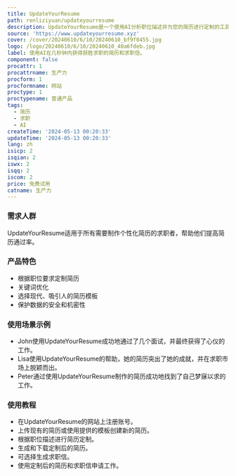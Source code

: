 ```yaml
---
title: UpdateYourResume
path: renliziyuan/updateyourresume
description: UpdateYourResume是一个使用AI分析职位描述并为您的简历进行定制的工具。它还提供专业的求职信！
source: 'https://www.updateyourresume.xyz'
cover: /cover/20240610/6/10/20240610_bf9f0455.jpg
logo: /logo/20240610/6/10/20240610_40a6fdeb.jpg
label: 使用AI在几秒钟内获得获胜求职的简历和求职信。
component: false
procattr: 1
procattrname: 生产力
procform: 1
procformname: 网站
proctype: 1
proctypename: 普通产品
tags:
  - 简历
  - 求职
  - AI
createTime: '2024-05-13 00:20:33'
updateTime: '2024-05-13 00:20:33'
lang: zh
isicp: 2
isqian: 2
iswx: 2
isqq: 2
iscom: 2
price: 免费试用
catname: 生产力
---
```




### 需求人群
UpdateYourResume适用于所有需要制作个性化简历的求职者，帮助他们提高简历通过率。

### 产品特色
* 根据职位要求定制简历
* 关键词优化
* 选择现代、吸引人的简历模板
* 保护数据的安全和机密性

### 使用场景示例
* John使用UpdateYourResume成功地通过了几个面试，并最终获得了心仪的工作。
* Lisa使用UpdateYourResume的帮助，她的简历突出了她的成就，并在求职市场上脱颖而出。
* Peter通过使用UpdateYourResume制作的简历成功地找到了自己梦寐以求的工作。

### 使用教程
* 在UpdateYourResume的网站上注册账号。
* 上传现有的简历或使用提供的模板创建新的简历。
* 根据职位描述进行简历定制。
* 生成和下载定制后的简历。
* 可选择生成求职信。
* 使用定制后的简历和求职信申请工作。

  
